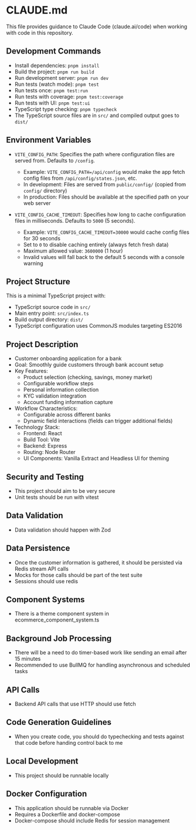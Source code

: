 # CLAUDE.md

This file provides guidance to Claude Code (claude.ai/code) when working with code in this repository.

## Development Commands

- Install dependencies: `pnpm install`
- Build the project: `pnpm run build`
- Run development server: `pnpm run dev`
- Run tests (watch mode): `pnpm test`
- Run tests once: `pnpm test:run`
- Run tests with coverage: `pnpm test:coverage`
- Run tests with UI: `pnpm test:ui`
- TypeScript type checking: `pnpm typecheck`
- The TypeScript source files are in `src/` and compiled output goes to `dist/`

## Environment Variables

- `VITE_CONFIG_PATH`: Specifies the path where configuration files are served from. Defaults to `/config`. 
  - Example: `VITE_CONFIG_PATH=/api/config` would make the app fetch config files from `/api/config/states.json`, etc.
  - In development: Files are served from `public/config/` (copied from `config/` directory)
  - In production: Files should be available at the specified path on your web server

- `VITE_CONFIG_CACHE_TIMEOUT`: Specifies how long to cache configuration files in milliseconds. Defaults to `5000` (5 seconds).
  - Example: `VITE_CONFIG_CACHE_TIMEOUT=30000` would cache config files for 30 seconds
  - Set to `0` to disable caching entirely (always fetch fresh data)
  - Maximum allowed value: `3600000` (1 hour)
  - Invalid values will fall back to the default 5 seconds with a console warning

## Project Structure

This is a minimal TypeScript project with:
- TypeScript source code in `src/`
- Main entry point: `src/index.ts`
- Build output directory: `dist/`
- TypeScript configuration uses CommonJS modules targeting ES2016

## Project Description

- Customer onboarding application for a bank
- Goal: Smoothly guide customers through bank account setup
- Key Features:
  - Product selection (checking, savings, money market)
  - Configurable workflow steps
  - Personal information collection
  - KYC validation integration
  - Account funding information capture
- Workflow Characteristics:
  - Configurable across different banks
  - Dynamic field interactions (fields can trigger additional fields)
- Technology Stack:
  - Frontend: React
  - Build Tool: Vite
  - Backend: Express
  - Routing: Node Router
  - UI Components: Vanilla Extract and Headless UI for theming

## Security and Testing

- This project should aim to be very secure
- Unit tests should be run with vitest

## Data Validation

- Data validation should happen with Zod

## Data Persistence

- Once the customer information is gathered, it should be persisted via Redis stream API calls
- Mocks for those calls should be part of the test suite
- Sessions should use redis

## Component Systems

- There is a theme component system in ecommerce_component_system.ts

## Background Job Processing

- There will be a need to do timer-based work like sending an email after 15 minutes
- Recommended to use BullMQ for handling asynchronous and scheduled tasks

## API Calls

- Backend API calls that use HTTP should use fetch

## Code Generation Guidelines

- When you create code, you should do typechecking and tests against that code before handing control back to me

## Local Development

- This project should be runnable locally

## Docker Configuration

- This application should be runnable via Docker
- Requires a Dockerfile and docker-compose
- Docker-compose should include Redis for session management